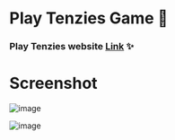 # Play Tenzies Game 🎉


### Play Tenzies website [Link](https://play-tenzies-game.netlify.app/) ✨



# Screenshot 

![image](https://user-images.githubusercontent.com/72141037/201573367-341349c6-d48d-4570-a38e-e99cc26ea50d.png)

![image](https://user-images.githubusercontent.com/72141037/201573454-52d66b99-08f8-486c-bd3c-f0f8e9248586.png)
